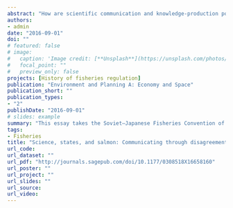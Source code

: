 ```yaml
---
abstract: "How are scientific communication and knowledge-production possible even in a politicized atmosphere pervaded by distrust and animosity? This essay takes the Soviet–Japanese Fisheries Convention of the Northwest Pacific Ocean of 1956 as a case study to consider the nature and characteristics of scientific disputes in highly politically-charged contexts outside frameworks of nation-states or international bodies. It shows that disagreements in this atmosphere were both scientific and political. What counted as evidence, reliable data, responsible resource management, and risk were contingent and deeply conditioned by geopolitics, political economies, and epistemological traditions. No purely scientific solution to the debate was possible. Methods to enable fruitful dialogue despite disagreement had to be both social and epistemic. Mathematical models of population dynamics proved particularly useful in this regard."
authors:
- admin
date: "2016-09-01"
doi: ""
# featured: false
# image:
#   caption: 'Image credit: [**Unsplash**](https://unsplash.com/photos/jdD8gXaTZsc)'
#   focal_point: ""
#   preview_only: false
projects: [History of fisheries regulation]
publication: "Environment and Planning A: Economy and Space"
publication_short: ""
publication_types:
- "2"
publishDate: "2016-09-01"
# slides: example
summary: "This essay takes the Soviet–Japanese Fisheries Convention of the Northwest Pacific Ocean of 1956 as a case study to consider the nature and characteristics of scientific disputes in highly politically-charged contexts outside frameworks of nation-states or international bodies."
tags:
- Fisheries
title: "Science, states, and salmon: Communicating through disagreement over a Cold War fault line"
url_code: 
url_dataset: ""
url_pdf: "http://journals.sagepub.com/doi/10.1177/0308518X16658160"
url_poster: ""
url_project: ""
url_slides: ""
url_source: 
url_video: 
---
```



